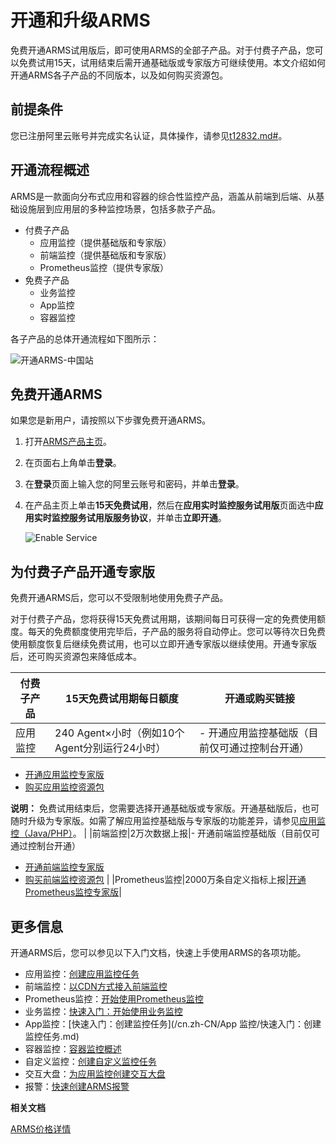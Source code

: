 # 开通和升级ARMS

免费开通ARMS试用版后，即可使用ARMS的全部子产品。对于付费子产品，您可以免费试用15天，试用结束后需开通基础版或专家版方可继续使用。本文介绍如何开通ARMS各子产品的不同版本，以及如何购买资源包。

## 前提条件

您已注册阿里云账号并完成实名认证，具体操作，请参见[t12832.md\#]()。

## 开通流程概述

ARMS是一款面向分布式应用和容器的综合性监控产品，涵盖从前端到后端、从基础设施层到应用层的多种监控场景，包括多款子产品。

-   付费子产品
    -   应用监控（提供基础版和专家版）
    -   前端监控（提供基础版和专家版）
    -   Prometheus监控（提供专家版）
-   免费子产品
    -   业务监控
    -   App监控
    -   容器监控

各子产品的总体开通流程如下图所示：

![开通ARMS-中国站](https://static-aliyun-doc.oss-accelerate.aliyuncs.com/assets/img/zh-CN/5360994061/p74982.png)

## 免费开通ARMS

如果您是新用户，请按照以下步骤免费开通ARMS。

1.  打开[ARMS产品主页](https://www.aliyun.com/product/arms)。
2.  在页面右上角单击**登录**。
3.  在**登录**页面上输入您的阿里云账号和密码，并单击**登录**。
4.  在产品主页上单击**15天免费试用**，然后在**应用实时监控服务试用版**页面选中**应用实时监控服务试用版服务协议**，并单击**立即开通**。

    ![Enable Service](https://static-aliyun-doc.oss-accelerate.aliyuncs.com/assets/img/zh-CN/4326127951/p75925.png)


## 为付费子产品开通专家版

免费开通ARMS后，您可以不受限制地使用免费子产品。

对于付费子产品，您将获得15天免费试用期，该期间每日可获得一定的免费使用额度。每天的免费额度使用完毕后，子产品的服务将自动停止。您可以等待次日免费使用额度恢复后继续免费试用，也可以立即开通专家版以继续使用。开通专家版后，还可购买资源包来降低成本。

|付费子产品|15天免费试用期每日额度|开通或购买链接|
|-----|------------|-------|
|应用监控|240 Agent×小时（例如10个Agent分别运行24小时）|-   开通应用监控基础版（目前仅可通过控制台开通）
-   [开通应用监控专家版](https://common-buy.aliyun.com/?&commodityCode=arms_app_post#/buy)
-   [购买应用监控资源包](https://common-buy.aliyun.com/?&commodityCode=arms_app_bag#/buy)

**说明：** 免费试用结束后，您需要选择开通基础版或专家版。开通基础版后，也可随时升级为专家版。如需了解应用监控基础版与专家版的功能差异，请参见[应用监控（Java/PHP）](/cn.zh-CN/产品定价/产品版本对比.md)。 |
|前端监控|2万次数据上报|-   开通前端监控基础版（目前仅可通过控制台开通）
-   [开通前端监控专家版](https://common-buy.aliyun.com/?&commodityCode=arms_web_post#/buy)
-   [购买前端监控资源包](https://common-buy.aliyun.com/?&commodityCode=arms_web_bag#/buy) |
|Prometheus监控|2000万条自定义指标上报|[开通Prometheus监控专家版](https://common-buy.aliyun.com/?commodityCode=arms_promethues_public_cn#/open)|

## 更多信息

开通ARMS后，您可以参见以下入门文档，快速上手使用ARMS的各项功能。

-   应用监控：[创建应用监控任务](/cn.zh-CN/快速入门/创建应用监控任务.md)
-   前端监控：[以CDN方式接入前端监控](/cn.zh-CN/前端监控/接入前端监控/Web场景/以CDN方式接入前端监控.md)
-   Prometheus监控：[开始使用Prometheus监控]()
-   业务监控：[快速入门：开始使用业务监控](/cn.zh-CN/业务监控/快速入门：开始使用业务监控.md)
-   App监控：[快速入门：创建监控任务](/cn.zh-CN/App 监控/快速入门：创建监控任务.md)
-   容器监控：[容器监控概述](/cn.zh-CN/容器监控/容器监控概述.md)
-   自定义监控：[创建自定义监控任务](/cn.zh-CN/快速入门/创建自定义监控任务.md)
-   交互大盘：[为应用监控创建交互大盘](/cn.zh-CN/快速入门/为应用监控创建交互大盘.md)
-   报警：[快速创建ARMS报警](/cn.zh-CN/快速入门/快速创建ARMS报警.md)

**相关文档**  


[ARMS价格详情](https://www.aliyun.com/price/product#/arms/detail)

